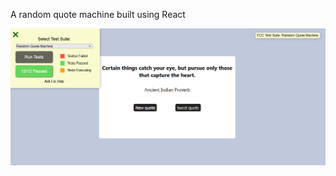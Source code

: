 A random quote machine built using React

<img src="final.png" alt="random quote machine" width="550" heigth="550"/>